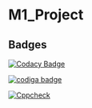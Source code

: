 # M1_Project

## Badges
[![Codacy Badge](https://app.codacy.com/project/badge/Grade/5de5e2855e1b4e7ca5548fbc0bb78b4f)](https://www.codacy.com/gh/Bhargavikonda15/M1_Project/dashboard?utm_source=github.com&amp;utm_medium=referral&amp;utm_content=Bhargavikonda15/M1_Project&amp;utm_campaign=Badge_Grade)

<a href="https://app.codiga.io/public/user/github/Bhargavikonda15">
   <img src="https://api.codiga.io/public/badge/user/github/Bhargavikonda15?style=light" alt="codiga badge" />
</a>

[![Cppcheck](https://github.com/Bhargavikonda15/M1_Project/actions/workflows/analysis.yml/badge.svg)](https://github.com/Bhargavikonda15/M1_Project/actions/workflows/analysis.yml)
